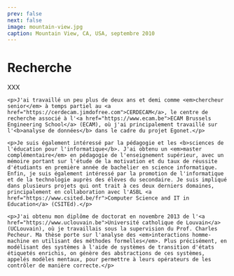 ```yaml
---
prev: false
next: false
image: mountain-view.jpg
caption: Mountain View, CA, USA, septembre 2010
---
```


# Recherche

XXX

    <p>J'ai travaillé un peu plus de deux ans et demi comme <em>chercheur senior</em> à temps partiel au <a href="https://cerdecam.jimdofree.com">CERDECAM</a>, le centre de recherche associé à l'<a href="https://www.ecam.be">ECAM Brussels Engineering School</a> (ECAM), où j'ai principalement travaillé sur l'<b>analyse de données</b> dans le cadre du projet Egonet.</p>

    <p>Je suis également intéressé par la pédagogie et les <b>sciences de l'éducation pour l'informatique</b>. J'ai obtenu un <em>master complémentaire</em> en pédagogie de l'enseignement supérieur, avec un mémoire portant sur l'étude de la motivation et du taux de réussite d'étudiants en première année de bachelier en science informatique. Enfin, je suis également intéressé par la promotion de l'informatique et de la technologie auprès des élèves du secondaire. Je suis impliqué dans plusieurs projets qui ont trait à ces deux derniers domaines, principalement en collaboration avec l'ASBL <a href="https://www.csited.be/fr">Computer Science and IT in Education</a> (CSITEd).</p>

    <p>J'ai obtenu mon diplôme de doctorat en novembre 2013 de l'<a href="https://www.uclouvain.be">Université catholique de Louvain</a> (UCLouvain), où je travaillais sous la supervision du Prof. Charles Pecheur. Ma thèse porte sur l'analyse des <em>interactions homme-machine en utilisant des méthodes formelles</em>. Plus précisément, en modélisant des systèmes à l'aide de systèmes de transition d'états étiquetés enrichis, on génère des abstractions de ces systèmes, appelés modèles mentaux, pour permettre à leurs opérateurs de les contrôler de manière correcte.</p>

